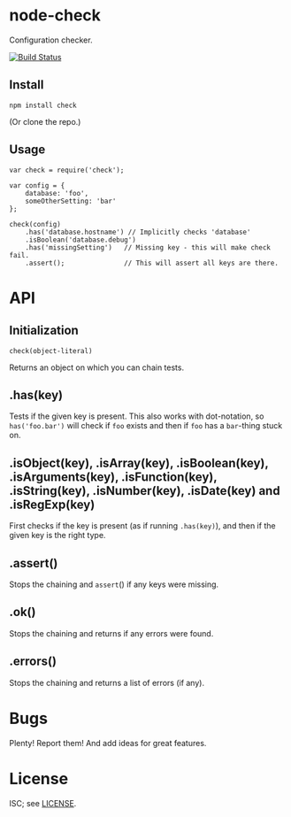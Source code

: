 node-check
==========

Configuration checker.

[![Build Status](https://secure.travis-ci.org/msiebuhr/node-check.png?branch=master)](http://travis-ci.org/msiebuhr/node-check)

Install
-------

    npm install check

(Or clone the repo.)

Usage
-----

    var check = require('check');

	var config = {
	    database: 'foo',
		someOtherSetting: 'bar'
	};

	check(config)
		.has('database.hostname') // Implicitly checks 'database'
		.isBoolean('database.debug')
		.has('missingSetting')   // Missing key - this will make check fail.
		.assert();               // This will assert all keys are there.
	
API
===

Initialization
--------------

    check(object-literal)

Returns an object on which you can chain tests.

.has(key)
---------

Tests if the given key is present. This also works with dot-notation, so
`has('foo.bar')` will check if `foo` exists and then if `foo` has a `bar`-thing
stuck on.

.isObject(key), .isArray(key), .isBoolean(key), .isArguments(key), .isFunction(key), .isString(key), .isNumber(key), .isDate(key) and .isRegExp(key)
----------------------------------------------------------------------------------------------------------------------------------------------------

First checks if the key is present (as if running `.has(key)`), and then if the
given key is the right type.

.assert()
---------

Stops the chaining and `assert`() if any keys were missing.

.ok()
-----

Stops the chaining and returns if any errors were found.

.errors()
---------

Stops the chaining and returns a list of errors (if any).

Bugs
====

Plenty! Report them! And add ideas for great features.

License
=======

ISC; see [LICENSE](https://github.com/msiebuhr/node-check/blob/master/LICENSE).
